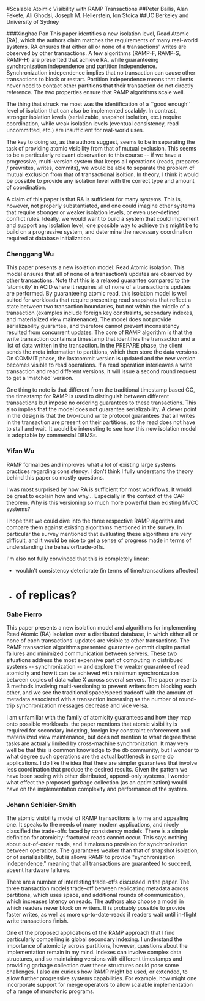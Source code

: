 #Scalable Atoimic Visibility with RAMP Transactions
##Peter Bailis, Alan Fekete, Ali Ghodsi, Joseph M. Hellerstein, Ion Stoica
##UC Berkeley and University of Sydney

###Xinghao Pan
This paper identifies a new isolation level, Read Atomic (RA), which the authors claim matches the requirements of many real-world systems.
RA ensures that either all or none of a transactions' writes are observed by other transactions.
A few algorithms (RAMP-F, RAMP-S, RAMP-H) are presented that achieve RA, while guaranteeing synchronization independence and partition independence.
Synchronization independence implies that no transaction can cause other transactions to block or restart.
Partition independence means that clients never need to contact other partitions that their transaction do not directly reference.
The two properties ensure that RAMP algorithms scale well.

The thing that struck me most was the identification of a ``good enough'' level of isolation that can also be implemented scalably.
In contrast, stronger isolation levels (serializable, snapshot isolation, etc.) require coordination, while weak isolation levels (eventual consistency, read uncommitted, etc.) are insufficient for real-world uses.

The key to doing so, as the authors suggest, seems to be in separating the task of providing atomic visibility from that of mutual exclusion.
This seems to be a particularly relevant observation to this course -- if we have a progressive, multi-version system that keeps all operations (reads, prepares / prewrites, writes, commits), we would be able to separate the problem of mutual exclusion from that of transactional isoltion.
In theory, I think it would be possible to provide any isolation level with the correct type and amount of coordination.

A claim of this paper is that RA is sufficient for many systems.
This is, however, not properly substantiated, and one could imagine other systems that require stronger or weaker isolation levels, or even user-defined conflict rules.
Ideally, we would want to build a system that could implement and support any isolation level; one possible way to achieve this might be to build on a progressive system, and determine the necessary coordination required at database initialization.

### Chenggang Wu

This paper presents a new isolation model: Read Atomic isolation. This model ensures that all of none of a transaction’s updates are observed by other transactions. Note that this is a relaxed guarantee compared to the ‘atomicity’ in ACID where it requires all of none of a transaction’s updates are performed. By guaranteeing atomic read, this isolation model is well suited for workloads that require presenting read snapshots that reflect a state between two transaction boundaries, but not within the middle of a transaction (examples include foreign key constraints, secondary indexes, and materialized view maintenance). The model does not provide serializability guarantee, and therefore cannot prevent inconsistency resulted from concurrent updates. The core of RAMP algorithm is that the write transaction contains a timestamp that identifies the transaction and a list of data written in the transaction. In the PREPARE phase, the client sends the meta information to partitions, which then store the data versions. On COMMIT phase, the lastcommit version is updated and the new version becomes visible to read operations. If a read operation interleaves a write transaction and read different versions, it will issue a second round request to get a ‘matched’ version.

One thing to note is that different from the traditional timestamp based CC, the timestamp for RAMP is used to distinguish between different transactions but impose no ordering guarantees to these transactions. This also implies that the model does not guarantee serializability. A clever point in the design is that the two-round write protocol guarantees that all writes in the transaction are present on their partitions, so the read does not have to stall and wait. It would be interesting to see how this new isolation model is adoptable by commercial DBMSs.

### Yifan Wu

RAMP formalizes and improves what a lot of existing large systems practices regarding consistency.
I don't think I fully understand the theory behind this paper so mostly questions.

I was most surprised by how RA is sufficient for most workflows. It would be great to explain how
and why... Especially in the context of the CAP theorem. Why is this versioning so much more
powerful than existing MVCC systems?

I hope that we could dive into the three respective RAMP algoriths and compare them against existing
algorithms mentioned in the survey. In particular the survey mentioned that evaluating these
algorithms are very difficult, and it would be nice to get a sense of progress made in terms of
understanding the bahavior/trade-offs.

I'm also not fully convinced that this is completely linear:
- wouldn't consistency deteriorate (in terms of time/transactions affected)
- # of replicas?

### Gabe Fierro

This paper presents a new isolation model and algorithms for implementing Read
Atomic (RA) isolation over a distributed database, in which either all or none
of each transactions' updates are visible to other transactions. The RAMP
transaction algorithms presented guarantee gommit dispite partial failures and
minimized communication between servers. These two situations address the most
expensive part of computing in distribued systems -- synchronization -- and
explore the weaker guarantee of read atomicity and how it can be achieved with
minimum synchronization between copies of data value X across several servers.
The paper presents 3 methods involving multi-versioning to prevent writers
from blocking each other, and we see the traditional space/speed tradeoff
with the amount of metadata associated with a transaction increasing as the
number of round-trip synchronization messages decrease and vice versa.

I am unfamiliar with the family of atomicity guarantees and how they map onto
possible workloads. the paper mentions that atomic visibility is required for
secondary indexing, foreign key constraint enforcement and materialized view
maintenance, but does not mention to what degree these tasks are actually
limited by cross-machine synchronization. It may very well be that this is
common knowledge to the db community, but I wonder to what degree such
operations are the actual bottleneck in some db applications. I do like the
idea that there are simpler guarantees that involve less coordination that
produce the desired results. Given the pattern we have been seeing with other
distributed, append-only systems, I wonder what effect the proposed garbage
collection (as an optimization) would have on the implementation complexity and
performance of the system.


### Johann Schleier-Smith

The atomic visibility model of RAMP transactions is to me and appealing one. It speaks to the needs of many modern applications, and nicely classified the trade-offs faced by consistency models. There is a simple definition for atomicity: fractured reads cannot occur. This says nothing about out-of-order reads, and it makes no provision for synchronization between operations. The guarantees weaker than that of snapshot isolation, or of serializability, but is allows RAMP to provide "synchronization independence," meaning that all transactions are guaranteed to succeed, absent hardware failures. 

There are a number of interesting trade-offs discussed in the paper. The three transaction models trade-off between replicating metadata across partitions, which uses space, and additional rounds of communication, which increases latency on reads. The authors also choose a model in which readers never block on writers. It is probably possible to provide faster writes, as well as more up-to-date-reads  if readers wait until in-flight write transactions finish.

One of the proposed applications of the RAMP approach that I find particularly compelling is global secondary indexing. I understand the importance of atomicity across partitions, however, questions about the implementation remain in my mind. Indexes can involve complex data structures, and so maintaining versions with different timestamps and providing garbage collection over these structures could pose some challenges. I also am curious how RAMP might be used, or extended, to allow further progressive systems capabilities. For example, how might one incorporate support for merge operators to allow scalable implementation of a range of monotonic programs.